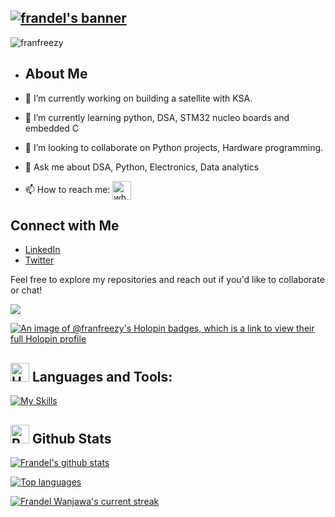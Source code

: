<h2>
  <a href="https://git.io/typing-svg">
    <img src="https://readme-typing-svg.demolab.com?font=Fira+Code&weight=700&size=25&duration=2000&pause=1000&color=2D2DFF&vCenter=true&random=false&width=500&height=30&lines=Hi+there%2C+I'm+Dev+Frandel+%F0%9F%91%8B%F0%9F%8F%BB;I'm+a+Software+Engineer+%F0%9F%91%A8%E2%80%8D%F0%9F%92%BB;I'm+a+Data+Engineer;I'm+an+Embedded+Systems+Engineer;I'm+an+ECE+student" alt="frandel's banner" />
  </a>
</h2>


<p align="left"> <img src="https://komarev.com/ghpvc/?username=franfreezy&label=Profile%20views&color=ba0bea&style=flat" alt="franfreezy" /> </p>


- ## About Me

- 🔭 I’m currently working on building a satellite with KSA.
- 🌱 I’m currently learning python, DSA, STM32 nucleo boards and embedded C
- 👯 I’m looking to collaborate on Python projects, Hardware programming.
- 💬 Ask me about DSA, Python, Electronics, Data analytics
- 📫 How to reach me: <a href="https://wa.me/254729634366" title="Whatsapp"><img alt="whatsapp"  src="https://img.shields.io/badge/WhatsApp-25D366?style=for-the-badge&logo=whatsapp&logoColor=white" height="30" align="center"/></a> 



## Connect with Me

- [LinkedIn](https://www.linkedin.com/in/frandel-wanjawa/)
- [Twitter](https://twitter.com/codewithfreezy)


Feel free to explore my repositories and reach out if you'd like to collaborate or chat!

 <a href="https://devfreezy.netlify.app/"><img src="https://img.shields.io/badge/Personal Site-100000?style=for-the-badge&logo=github&logoColor=white" /></a> 


[![An image of @franfreezy's Holopin badges, which is a link to view their full Holopin profile](https://www.holopin.io/@franfreezy?verified=true#badges)](https://holopin.io/@franfreezy)

<p align="left">
</p>


## <img src="https://raw.githubusercontent.com/Tarikul-Islam-Anik/Animated-Fluent-Emojis/master/Emojis/Objects/Hammer%20and%20Wrench.png" alt="Hammer and Wrench" width="30" height="30" /> **Languages and Tools:**  
[![My Skills](https://skillicons.dev/icons?i=mysql,html,postgres,css,tailwind,python,php,arduino,c,cpp,js,react,vite,md,git,github,vscode,styledcomponents,postman,stackoverflow&perline=13)](#)

## <img src="https://raw.githubusercontent.com/Tarikul-Islam-Anik/Animated-Fluent-Emojis/master/Emojis/Travel%20and%20places/Rocket.png" alt="Rocket" width="30" height="30" /> Github Stats 

 [![Frandel's github stats](https://bad-apple-github-readme.vercel.app/api?username=franfreezy&show_icons=true&count_private=true&line_height=20&icon_color=00b3ff&theme=blue-green&title_color=00b3ff)](#)
 
 [![Top languages](https://github-readme-mwendwa.vercel.app/api/top-langs/?username=franfreezy&layout=compact&count_private=true&theme=blue-green&title_color=00b3ff)](#)

[![Frandel Wanjawa's current streak](https://streak-stats.demolab.com/?user=franfreezy&count_private=true&theme=blue-green&title_color=00b3ff)](#)
